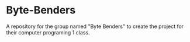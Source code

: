 # Byte-Benders
A repository for the group named "Byte Benders" to create the project for their computer programing 1 class.
